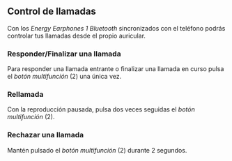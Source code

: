 ## Control de llamadas

Con los *Energy Earphones 1 Bluetooth* sincronizados con el teléfono podrás controlar tus llamadas desde el propio auricular.

### Responder/Finalizar una llamada
Para responder una llamada entrante o finalizar una llamada en curso pulsa el *botón multifunción* (2) una única vez.

### Rellamada
Con la reproducción pausada, pulsa dos veces seguidas el *botón multifunción* (2).

### Rechazar una llamada
Mantén pulsado el *botón multifunción* (2) durante 2 segundos.
